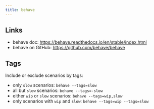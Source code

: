```yaml
---
title: behave
---
```


## Links
- behave doc: <https://behave.readthedocs.io/en/stable/index.html>
- behave on GitHub: <https://github.com/behave/behave>

## Tags
Include or exclude scenarios by tags:
- only `slow` scenarios: `behave --tags=slow`
- all but `slow` scenarios: `behave --tags=-slow`
- either `wip` or `slow` scenarios: `behave --tags=wip,slow`
- only scenarios with `wip` and `slow`: `behave --tags=wip --tags=slow`
